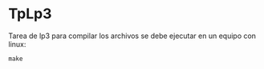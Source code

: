 # TpLp3

Tarea de lp3 para compilar los archivos se debe ejecutar en un equipo con linux:

```
make
```


